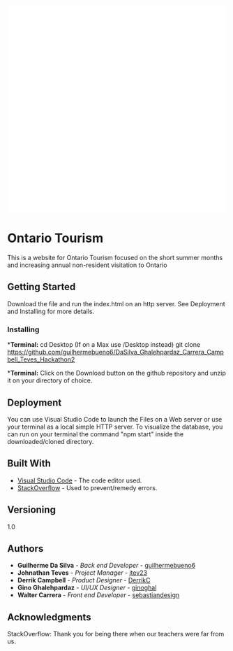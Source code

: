 ![ThermoSecurity Logo](/src/assets/images/Vertical_OT_Logo.svg)
# Ontario Tourism

This is a website for Ontario Tourism focused on the short summer months and increasing annual non-resident visitation to Ontario

## Getting Started

Download the file and run the index.html on an http server. See Deployment and Installing for more details.

### Installing

***Terminal:**
          cd Desktop (If on a Max use /Desktop instead)
          git clone https://github.com/guilhermebueno6/DaSilva_Ghalehpardaz_Carrera_Campbell_Teves_Hackathon2
          
 ***Terminal:**
          Click on the Download button on the github repository and unzip it on your directory of choice.

## Deployment
You can use Visual Studio Code to launch the Files on a Web server or use your terminal as a local simple HTTP server. To visualize the database, you can run on your terminal the command "npm start" inside the downloaded/cloned directory.

## Built With

* [Visual Studio Code](https://code.visualstudio.com/) - The code editor used.
* [StackOverflow](https://stackoverflow.com/) - Used to prevent/remedy errors.

## Versioning

1.0 

## Authors

* **Guilherme Da Silva** - *Back end Developer* - [guilhermebueno6](https://github.com/guilhermebueno6)
* **Johnathan Teves** - *Project Manager* - [jtev23](https://github.com/jtev23)
* **Derrik Campbell** - *Product Designer* - [DerrikC](https://github.com/DerrikC)
* **Gino Ghalehpardaz** - *UI/UX Designer* - [ginoghal](https://github.com/ginoghal)
* **Walter Carrera** - *Front end Developer* - [sebastiandesign](https://github.com/sebastiandesign)

## Acknowledgments

StackOverflow: Thank you for being there when our teachers were far from us.
